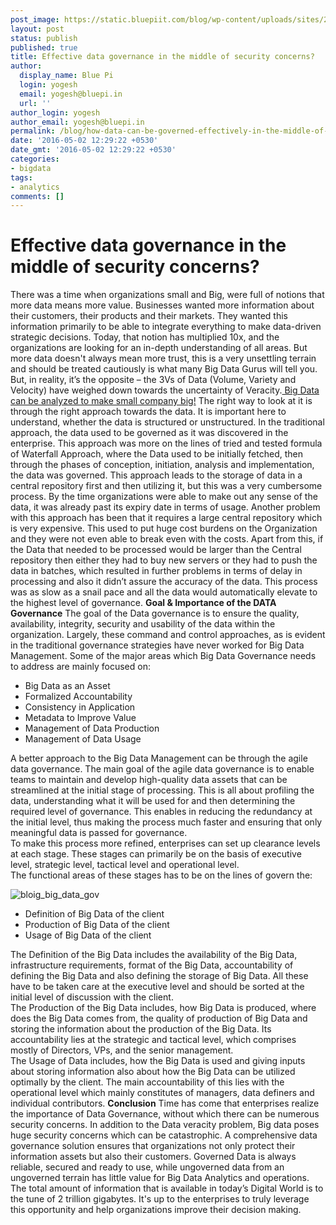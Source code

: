 ```yaml
---
post_image: https://static.bluepiit.com/blog/wp-content/uploads/sites/2/2016/05/bigdata_blog.png
layout: post
status: publish
published: true
title: Effective data governance in the middle of security concerns?
author:
  display_name: Blue Pi
  login: yogesh
  email: yogesh@bluepi.in
  url: ''
author_login: yogesh
author_email: yogesh@bluepi.in
permalink: /blog/how-data-can-be-governed-effectively-in-the-middle-of-security-concerns/
date: '2016-05-02 12:29:22 +0530'
date_gmt: '2016-05-02 12:29:22 +0530'
categories:
- bigdata
tags:
- analytics
comments: []
---
```

# Effective data governance in the middle of security concerns?
There was a time when organizations small and Big, were full of notions that more data means more value. Businesses wanted more information about their customers, their products and their markets. They wanted this information primarily to be able to integrate everything to make data-driven strategic decisions. Today, that notion has multiplied 10x, and the organizations are looking for an in-depth understanding of all areas. But more data doesn't always mean more trust, this is a very unsettling terrain and should be treated cautiously is what many Big Data Gurus will tell you. But, in reality, it&rsquo;s the opposite &ndash; the 3Vs of Data (Volume, Variety and Velocity) have weighed down towards the uncertainty of Veracity.<a href="https://www.bluepiit.com/blog/analyzing-big-data-to-make-small-companies-big/"> Big Data can be analyzed to make small company big!</a>
The right way to look at it is through the right approach towards the data. It is important here to understand, whether the data is structured or unstructured. In the traditional approach, the data used to be governed as it was discovered in the enterprise. This approach was more on the lines of tried and tested formula of Waterfall Approach, where the Data used to be initially fetched, then through the phases of conception, initiation, analysis and implementation, the data was governed. This approach leads to the storage of data in a central repository first and then utilizing it, but this was a very cumbersome process. By the time organizations were able to make out any sense of the data, it was already past its expiry date in terms of usage. 
 Another problem with this approach has been that it requires a large central repository which is very expensive. This used to put huge cost burdens on the Organization and they were not even able to break even with the costs. Apart from this, if the Data that needed to be processed would be larger than the Central repository then either they had to buy new servers or they had to push the data in batches, which resulted in further problems in terms of delay in processing and also it didn&rsquo;t assure the accuracy of the data. This process was as slow as a snail pace and all the data would automatically elevate to the highest level of governance.
<strong>Goal &amp; Importance of the DATA Governance</strong>
The goal of the Data governance is to ensure the quality, availability, integrity, security and usability of the data within the organization. Largely, these command and control approaches, as is evident in the traditional governance strategies have never worked for Big Data Management. Some of the major areas which Big Data Governance needs to address are mainly focused on:


+ Big Data as an Asset
+ Formalized Accountability
+ Consistency in Application
+ Metadata to Improve Value
+ Management of Data Production
+ Management of Data Usage


A better approach to the Big Data Management can be through the agile data governance. The main goal of the agile data governance is to enable teams to maintain and develop high-quality data assets that can be streamlined at the initial stage of processing. This is all about profiling the data, understanding what it will be used for and then determining the required level of governance. This enables in reducing the redundancy at the initial level, thus making the process much faster and ensuring that only meaningful data is passed for governance.<br />
To make this process more refined, enterprises can set up clearance levels at each stage. These stages can primarily be on the basis of executive level, strategic level, tactical level and operational level.<br />
The functional areas of these stages has to be on the lines of govern the:
<br />

<img class="blog_image_size" src="https://static.bluepiit.com/blog/wp-content/uploads/sites/2/2016/05/bloig_big_data_gov.jpg" alt="bloig_big_data_gov" />
&nbsp;

+ Definition of Big Data of the client
+ Production of Big Data of the client
+ Usage of Big Data of the client

The Definition of the Big Data includes the availability of the Big Data, infrastructure requirements, format of the Big Data, accountability of defining the Big Data and also defining the storage of Big Data. All these have to be taken care at the executive level and should be sorted at the initial level of discussion with the client.<br />
The Production of the Big Data includes, how Big Data is produced, where does the Big Data comes from, the quality of production of Big Data and storing the information about the production of the Big Data. Its accountability lies at the strategic and tactical level, which comprises mostly of Directors, VPs, and the senior management.<br />
The Usage of Data includes, how the Big Data is used and giving inputs about storing information also about how the Big Data can be utilized optimally by the client. The main accountability of this lies with the operational level which mainly constitutes of managers, data definers and individual contributors.
<strong>Conclusion</strong>
Time has come that enterprises realize the importance of Data Governance, without which there can be numerous security concerns. In addition to the Data veracity problem, Big data poses huge security concerns which can be catastrophic. A comprehensive data governance solution ensures that organizations not only protect their information assets but also their customers. Governed Data is always reliable, secured and ready to use, while ungoverned data from an ungoverned terrain has little value for  Big Data Analytics and operations. The total amount of information that is available in today&rsquo;s Digital World is to the tune of 2 trillion gigabytes. It's up to the enterprises to truly leverage this opportunity and help organizations improve their decision making.
